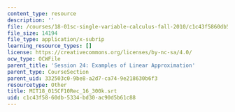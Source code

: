 ```yaml
---
content_type: resource
description: ''
file: /courses/18-01sc-single-variable-calculus-fall-2010/c1c43f5860db5334bd30ac90d5b61c88_MIT18_01SCF10Rec_16_300k.vtt
file_size: 14194
file_type: application/x-subrip
learning_resource_types: []
license: https://creativecommons.org/licenses/by-nc-sa/4.0/
ocw_type: OCWFile
parent_title: 'Session 24: Examples of Linear Approximation'
parent_type: CourseSection
parent_uid: 332503c0-9be8-a2d7-ca74-9e218630b6f3
resourcetype: Other
title: MIT18_01SCF10Rec_16_300k.srt
uid: c1c43f58-60db-5334-bd30-ac90d5b61c88
---
```

